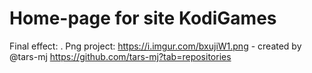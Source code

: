 # Home-page for site KodiGames
Final effect:   .
Png project: https://i.imgur.com/bxujiW1.png - created by @tars-mj https://github.com/tars-mj?tab=repositories 
